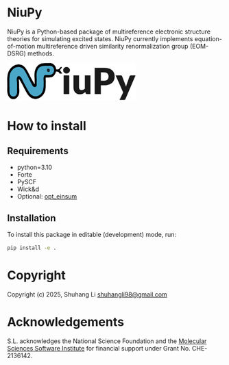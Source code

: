 # NiuPy
NiuPy is a Python-based package of multireference electronic structure theories for simulating excited states. NiuPy currently implements equation-of-motion multireference driven similarity renormalization group (EOM-DSRG) methods.

<img src="https://github.com/shuhangli98/niupy/blob/main/logo.pdf" width="300">

# How to install
## Requirements
- python=3.10
- Forte
- PySCF
- Wick&d
- Optional: [opt_einsum](https://optimized-einsum.readthedocs.io/en/stable/)

## Installation
To install this package in editable (development) mode, run:
```bash
pip install -e .
```

# Copyright

Copyright (c) 2025, Shuhang Li <shuhangli98@gmail.com>

# Acknowledgements

S.L. acknowledges the National Science Foundation and the 
[Molecular Sciences Software Institute](https://molssi.org/) for financial support under Grant No. CHE-2136142.
